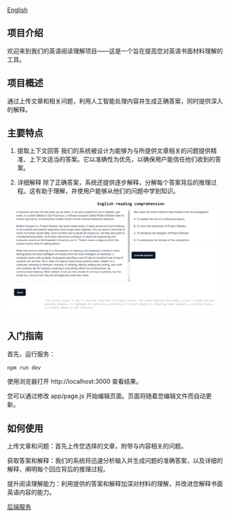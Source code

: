 [English](./README.md)
## 项目介绍
欢迎来到我们的英语阅读理解项目——这是一个旨在提高您对英语书面材料理解的工具。

## 项目概述
通过上传文章和相关问题，利用人工智能处理内容并生成正确答案，同时提供深入的解释。

## 主要特点
1. 提取上下文回答
我们的系统被设计为能够为与所提供文章相关的问题提供精准、上下文适当的答案。它以准确性为优先，以确保用户能信任他们收到的答案。

1. 详细解释
除了正确答案，系统还提供逐步解释，分解每个答案背后的推理过程。这有助于理解，并使用户能够从他们的问题中学到知识。

![png](https://github.com/Sobev/image-hosting/raw/master/ERCQ1.png)

## 入门指南
首先，运行服务：

```bash
npm run dev
```

使用浏览器打开 http://localhost:3000 查看结果。

您可以通过修改 app/page.js 开始编辑页面。页面将随着您编辑文件而自动更新。

## 如何使用
上传文章和问题：首先上传您选择的文章，附带与内容相关的问题。

获取答案和解释：我们的系统将迅速分析输入并生成问题的准确答案，以及详细的解释，阐明每个回应背后的推理过程。

提升阅读理解能力：利用提供的答案和解释加深对材料的理解，并改进您解释书面英语内容的能力。

[后端服务]((https://github.com/Sobev/compre-guacamole))